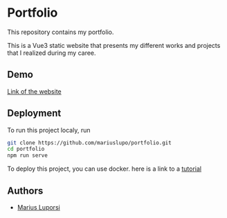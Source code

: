 
# Portfolio

This repository contains my portfolio.

This is a Vue3 static website that presents my different works and projects that I realized during my caree.


## Demo

[Link of the website](https://github.com/mariuslupo)


## Deployment

To run this project localy, run

```bash
git clone https://github.com/mariuslupo/portfolio.git
cd portfolio
npm run serve
```

To deploy this project, you can use docker.
here is a link to a [tutorial](https://fr.vuejs.org/v2/cookbook/dockerize-vuejs-app.html)

## Authors

- [Marius Luporsi](https://github.com/mariuslupo)

